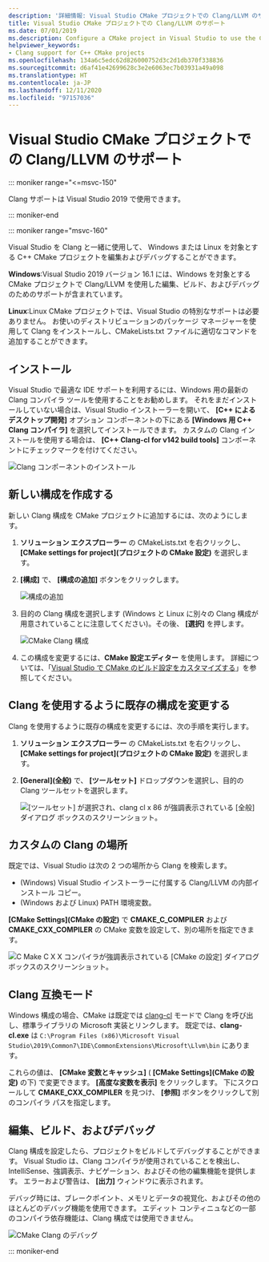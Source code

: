```yaml
---
description: '詳細情報: Visual Studio CMake プロジェクトでの Clang/LLVM のサポート'
title: Visual Studio CMake プロジェクトでの Clang/LLVM のサポート
ms.date: 07/01/2019
ms.description: Configure a CMake project in Visual Studio to use the Clang/LLVM toolchain.
helpviewer_keywords:
- Clang support for C++ CMake projects
ms.openlocfilehash: 134a6c5edc62d826000752d3c2d1db370f338836
ms.sourcegitcommit: d6af41e42699628c3e2e6063ec7b03931a49a098
ms.translationtype: HT
ms.contentlocale: ja-JP
ms.lasthandoff: 12/11/2020
ms.locfileid: "97157036"
---
```

# <a name="clangllvm-support-in-visual-studio-cmake-projects"></a>Visual Studio CMake プロジェクトでの Clang/LLVM のサポート

::: moniker range="<=msvc-150"

Clang サポートは Visual Studio 2019 で使用できます。

::: moniker-end

::: moniker range="msvc-160"

Visual Studio を Clang と一緒に使用して、 Windows または Linux を対象とする C++ CMake プロジェクトを編集およびデバッグすることができます。

**Windows**:Visual Studio 2019 バージョン 16.1 には、Windows を対象とする CMake プロジェクトで Clang/LLVM を使用した編集、ビルド、およびデバッグのためのサポートが含まれています。

**Linux**:Linux CMake プロジェクトでは、Visual Studio の特別なサポートは必要ありません。 お使いのディストリビューションのパッケージ マネージャーを使用して Clang をインストールし、CMakeLists.txt ファイルに適切なコマンドを追加することができます。

## <a name="install"></a>インストール

Visual Studio で最適な IDE サポートを利用するには、Windows 用の最新の Clang コンパイラ ツールを使用することをお勧めします。 それをまだインストールしていない場合は、Visual Studio インストーラーを開いて、 **[C++ によるデスクトップ開発]** オプション コンポーネントの下にある **[Windows 用 C++ Clang コンパイラ]** を選択してインストールできます。 カスタムの Clang インストールを使用する場合は、 **[C++ Clang-cl for v142 build tools]** コンポーネントにチェックマークを付けてください。

![Clang コンポーネントのインストール](media/clang-install-vs2019.png)

## <a name="create-a-new-configuration"></a>新しい構成を作成する

新しい Clang 構成を CMake プロジェクトに追加するには、次のようにします。

1. **ソリューション エクスプローラー** の CMakeLists.txt を右クリックし、 **[CMake settings for project]\(プロジェクトの CMake 設定\)** を選択します。

1. **[構成]** で、 **[構成の追加]** ボタンをクリックします。

   ![構成の追加](media/cmake-add-config-icon.png)

1. 目的の Clang 構成を選択します (Windows と Linux に別々の Clang 構成が用意されていることに注意してください)。その後、 **[選択]** を押します。

   ![CMake Clang 構成](media/cmake-clang-configuration.png)

1. この構成を変更するには、**CMake 設定エディター** を使用します。 詳細については、「[Visual Studio で CMake のビルド設定をカスタマイズする](customize-cmake-settings.md)」を参照してください。

## <a name="modify-an-existing-configuration-to-use-clang"></a>Clang を使用するように既存の構成を変更する

Clang を使用するように既存の構成を変更するには、次の手順を実行します。

1. **ソリューション エクスプローラー** の CMakeLists.txt を右クリックし、 **[CMake settings for project]\(プロジェクトの CMake 設定\)** を選択します。

1. **[General]\(全般\)** で、 **[ツールセット]** ドロップダウンを選択し、目的の Clang ツールセットを選択します。

   ![[ツールセット] が選択され、clang cl x 86 が強調表示されている [全般] ダイアログ ボックスのスクリーンショット。](media/cmake-clang-toolset.png)

## <a name="custom-clang-locations"></a>カスタムの Clang の場所

既定では、Visual Studio は次の 2 つの場所から Clang を検索します。

- (Windows) Visual Studio インストーラーに付属する Clang/LLVM の内部インストール コピー。
- (Windows および Linux) PATH 環境変数。

**[CMake Settings]\(CMake の設定\)** で **CMAKE_C_COMPILER** および **CMAKE_CXX_COMPILER** の CMake 変数を設定して、別の場所を指定できます。

![C Make C X X コンパイラが強調表示されている [CMake の設定] ダイアログ ボックスのスクリーンショット。](media/clang-location-cmake.png)

## <a name="clang-compatibility-modes"></a>Clang 互換モード

Windows 構成の場合、CMake は既定では [clang-cl](https://llvm.org/devmtg/2014-04/PDFs/Talks/clang-cl.pdf) モードで Clang を呼び出し、標準ライブラリの Microsoft 実装とリンクします。 既定では、**clang-cl.exe** は `C:\Program Files (x86)\Microsoft Visual Studio\2019\Common7\IDE\CommonExtensions\Microsoft\Llvm\bin` にあります。

これらの値は、 **[CMake 変数とキャッシュ]** ( **[CMake Settings]\(CMake の設定\)** の下) で変更できます。 **[高度な変数を表示]** をクリックします。 下にスクロールして **CMAKE_CXX_COMPILER** を見つけ、 **[参照]** ボタンをクリックして別のコンパイラ パスを指定します。

## <a name="edit-build-and-debug"></a>編集、ビルド、およびデバッグ

Clang 構成を設定したら、プロジェクトをビルドしてデバッグすることができます。 Visual Studio は、Clang コンパイラが使用されていることを検出し、IntelliSense、強調表示、ナビゲーション、およびその他の編集機能を提供します。 エラーおよび警告は、 **[出力]** ウィンドウに表示されます。

デバッグ時には、ブレークポイント、メモリとデータの視覚化、およびその他のほとんどのデバッグ機能を使用できます。 エディット コンティニュなどの一部のコンパイラ依存機能は、Clang 構成では使用できません。

![CMake Clang のデバッグ](media/clang-debug-visualize.png)

::: moniker-end
